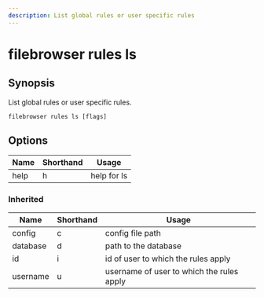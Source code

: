 ```yaml
---
description: List global rules or user specific rules
---
```


# filebrowser rules ls

## Synopsis

List global rules or user specific rules.

```
filebrowser rules ls [flags]
```

## Options

| Name | Shorthand | Usage |
|------|-----------|-------|
|help|h|help for ls|

### Inherited

| Name | Shorthand | Usage |
|------|-----------|-------|
|config|c|config file path|
|database|d|path to the database|
|id|i|id of user to which the rules apply|
|username|u|username of user to which the rules apply|

